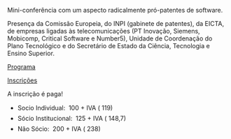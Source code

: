 Mini-conferência com um aspecto radicalmente pró-patentes de software.

Presença da Comissão Europeia, do INPI (gabinete de patentes), da EICTA,
de empresas ligadas às telecomunicações (PT Inovação, Siemens, Mobicomp,
Critical Software e Number5), Unidade de Coordenação do Plano
Tecnológico e do Secretário de Estado da Ciência, Tecnologia e Ensino
Superior.

[Programa](http://www.apdc.pt/actividades/eventos/coloquio/coloquio_computer_inventions_f2.html "wikilink")

[Inscrições](http://www.apdc.pt/actividades/eventos/coloquio/coloquio_computer_inventions_insc_f2.html "wikilink")

A inscrição é paga!

-   Socio Individual:  100 + IVA ( 119)
-   Sócio Institucional:  125 + IVA ( 148,7)
-   Não Sócio:  200 + IVA ( 238)

